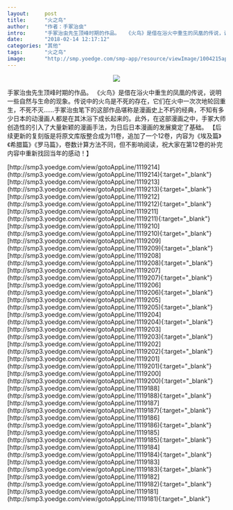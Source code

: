 ```yaml
---
layout:     post
title:      "火之鸟"
author:     "作者：手冢治虫"
intro:      "手冢治虫先生顶峰时期的作品。  《火鸟》是借在浴火中重生的凤凰的传说，说明一些自然与生命的现象。传说中的火鸟是不死的存在，它们在火中一次次地轮回重生，不死不灭……手冢治虫笔下的这部作品堪称是漫画史上不朽的经典，不知有多少日本的动漫画人都是在其沐浴下成长起来的。此外，在这部漫画之中，手冢大师创造性的引入了大量新颖的漫画手法，为日后日本漫画的发展奠定了基础。 【后续更新的复刻版是将原文库版整合成为11卷，追加了一个12卷，内容为《埃及篇》《希腊篇》《罗马篇》，卷数计算方法不同，但不影响阅读，祝大家在第12卷的补完内容中重新找回当年的感动！】"
date:       "2018-02-14 12:17:12"
categories: "其他"
tags:       "火之鸟"
image:      "http://smp.yoedge.com/smp-app/resource/viewImage/1004215appline.png"
---
```

<div style="text-align: center">
<p><img src="http://smp.yoedge.com/smp-app/resource/viewImage/1004215appline.png"/></p>
</div>
<p class="post-meta">
<span>手冢治虫先生顶峰时期的作品。  《火鸟》是借在浴火中重生的凤凰的传说，说明一些自然与生命的现象。传说中的火鸟是不死的存在，它们在火中一次次地轮回重生，不死不灭……手冢治虫笔下的这部作品堪称是漫画史上不朽的经典，不知有多少日本的动漫画人都是在其沐浴下成长起来的。此外，在这部漫画之中，手冢大师创造性的引入了大量新颖的漫画手法，为日后日本漫画的发展奠定了基础。 【后续更新的复刻版是将原文库版整合成为11卷，追加了一个12卷，内容为《埃及篇》《希腊篇》《罗马篇》，卷数计算方法不同，但不影响阅读，祝大家在第12卷的补完内容中重新找回当年的感动！】</span>
</p>
[http://smp3.yoedge.com/view/gotoAppLine/1119214](http://smp3.yoedge.com/view/gotoAppLine/1119214){:target="_blank"}
[http://smp3.yoedge.com/view/gotoAppLine/1119213](http://smp3.yoedge.com/view/gotoAppLine/1119213){:target="_blank"}
[http://smp3.yoedge.com/view/gotoAppLine/1119212](http://smp3.yoedge.com/view/gotoAppLine/1119212){:target="_blank"}
[http://smp3.yoedge.com/view/gotoAppLine/1119211](http://smp3.yoedge.com/view/gotoAppLine/1119211){:target="_blank"}
[http://smp3.yoedge.com/view/gotoAppLine/1119210](http://smp3.yoedge.com/view/gotoAppLine/1119210){:target="_blank"}
[http://smp3.yoedge.com/view/gotoAppLine/1119209](http://smp3.yoedge.com/view/gotoAppLine/1119209){:target="_blank"}
[http://smp3.yoedge.com/view/gotoAppLine/1119208](http://smp3.yoedge.com/view/gotoAppLine/1119208){:target="_blank"}
[http://smp3.yoedge.com/view/gotoAppLine/1119207](http://smp3.yoedge.com/view/gotoAppLine/1119207){:target="_blank"}
[http://smp3.yoedge.com/view/gotoAppLine/1119206](http://smp3.yoedge.com/view/gotoAppLine/1119206){:target="_blank"}
[http://smp3.yoedge.com/view/gotoAppLine/1119205](http://smp3.yoedge.com/view/gotoAppLine/1119205){:target="_blank"}
[http://smp3.yoedge.com/view/gotoAppLine/1119204](http://smp3.yoedge.com/view/gotoAppLine/1119204){:target="_blank"}
[http://smp3.yoedge.com/view/gotoAppLine/1119203](http://smp3.yoedge.com/view/gotoAppLine/1119203){:target="_blank"}
[http://smp3.yoedge.com/view/gotoAppLine/1119202](http://smp3.yoedge.com/view/gotoAppLine/1119202){:target="_blank"}
[http://smp3.yoedge.com/view/gotoAppLine/1119201](http://smp3.yoedge.com/view/gotoAppLine/1119201){:target="_blank"}
[http://smp3.yoedge.com/view/gotoAppLine/1119200](http://smp3.yoedge.com/view/gotoAppLine/1119200){:target="_blank"}
[http://smp3.yoedge.com/view/gotoAppLine/1119188](http://smp3.yoedge.com/view/gotoAppLine/1119188){:target="_blank"}
[http://smp3.yoedge.com/view/gotoAppLine/1119187](http://smp3.yoedge.com/view/gotoAppLine/1119187){:target="_blank"}
[http://smp3.yoedge.com/view/gotoAppLine/1119186](http://smp3.yoedge.com/view/gotoAppLine/1119186){:target="_blank"}
[http://smp3.yoedge.com/view/gotoAppLine/1119185](http://smp3.yoedge.com/view/gotoAppLine/1119185){:target="_blank"}
[http://smp3.yoedge.com/view/gotoAppLine/1119184](http://smp3.yoedge.com/view/gotoAppLine/1119184){:target="_blank"}
[http://smp3.yoedge.com/view/gotoAppLine/1119183](http://smp3.yoedge.com/view/gotoAppLine/1119183){:target="_blank"}
[http://smp3.yoedge.com/view/gotoAppLine/1119182](http://smp3.yoedge.com/view/gotoAppLine/1119182){:target="_blank"}
[http://smp3.yoedge.com/view/gotoAppLine/1119181](http://smp3.yoedge.com/view/gotoAppLine/1119181){:target="_blank"}


